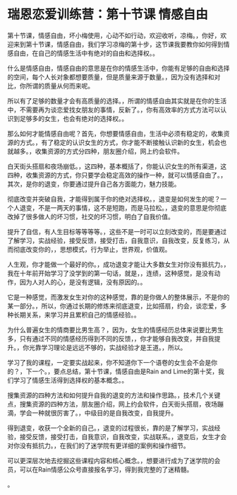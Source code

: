 # 瑞恩恋爱训练营：第十节课 情感自由

第十节课，情感自由，坏小梅使用，心动不如行动，欢迎收听，凉梅。，你好，欢迎来到第十节课，情感自由，我们学习凉梅的第十步，这节课我要教你如何得到情感自由，在自己的情感生活中有绝对的自由和选择权。。

什么是情感自由，情感自由的意思是在你的情感生活中，你能有足够的自由和选择的空间，每个人长对象都想要质量，但是质量来源于数量。，因为没有选择和对比，你所谓的质量从何而来呢。

所以有了足够的数量才会有高质量的选择。，所谓的情感自由其实就是在你的生活中，不需要再为谈恋爱找女朋友的事情，反新了。，你有高效率的方式方法可以认识到足够多的女生，也会有绝对的选择权。。

那么如何才能情感自由呢？首先，你想要情感自由，生活中必须有稳定的，收集资源的方式。，有了稳定的认识女生的方式，你才能不断接触认识新的女生，机会也就越多。，收集资源的方式分四种，朋友圈介绍，网上约会软件。

白天街头搭扇和夜场崩低。，这四种，基本概括了，你能认识女生的所有渠道，这四种，收集资源的方式，你只要学会稳定高效的操作一种，就可以情感自由了。，其次，是你的退变，你要通过提升自己各方面能力，魅力技能。

彻底改变并突破自我，才能得到属于你的绝对选择权。，退变是如何发生的呢？一个人退变，不是一两天的事情，这不是短跑，而是马拉松。，退变的意思是你彻底改掉了很多做人的坏习惯，社交的坏习惯，明白了自我价值。

提升了自信，有人生目标等等等等。，这些不是一时可以立刻改变的，而是要通过了解学习，实战经验，接受反馈，接受打击，自我意识，自我改变，反复练习，从而彻底改变你的，，思想模式，行为举止，世界观，价值观。

人生观，你才能做一个最好的你。，成功退变才能让大多数女生对你没有抵抗力。，我在十年前开始学习了没学到的第一句话，就是，，连绩，这种感觉，是没有动作，因为人对人的心，是没有逻辑，没有原因的。。

它是一种感觉，而激发女生对你的这种感觉，靠的是你做人的整体展示，不是你的某一部分。，所以，你通过长期的修炼来彻底退变，比如搭扇，约会，谈恋爱，多种长期关系，来学习并且累积自己的情感经验。。

为什么普遍女生的情商要比男生高？，因为，女生的情感经历总体来说要比男生多，只有通过不同的情感经历得到不同的反馈，，你才能够自我改变，并自我提升。，你光靠学习理论是远远不够的，实战经验才是王道。，所以。

学习了我的课程，一定要实战起来，你不知道你下一个语卷的女生会不会是你的？，下一个。，要点总结，第十节课，情感自由是Rain and Lime的第十奖，我们学习了情感生活得到选择权的基本概念。。

搜集资源的四种方法和如何提升自我的退变的方法和操作思路。，技术几个关键点，搜集资源的四种方法，朋友圈介绍，网上约会软件，白天街头搭扇，夜场蹦滴，学会一种就很厉害了。，中级目的是自我改变，自我提升。

得到退变，收获一个全新的自己。，退变的过程很长，靠的是了解学习，实战经验，接受反馈，接受打击，自我意识，自我改变，实战联系。，退变后，女生才会对你没有抵抗力。，在我们的了迷学院有更详细的案例和操作细节。

可以更深层次地去挖掘这些课程内容和核心概念。，想要进行成为了迷学院的会员，可以在Rain情感公众号直接报名学习，得到我完整的了迷精髓。

。